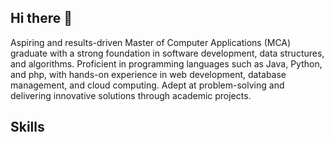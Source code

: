 ## Hi there 👋
<p>Aspiring and results-driven Master of Computer Applications (MCA) graduate with a strong foundation in software development, data structures, and algorithms. Proficient in programming languages such as Java, Python, and php, with hands-on experience in web development, database management, and cloud computing. Adept at problem-solving and delivering innovative solutions through academic projects.</p>

## Skills


<!--
**ethical-dilkhush/ethical-dilkhush** is a ✨ _special_ ✨ repository because its `README.md` (this file) appears on your GitHub profile.

Here are some ideas to get you started:

- 🔭 I’m currently working on ...
- 🌱 I’m currently learning ...
- 👯 I’m looking to collaborate on ...
- 🤔 I’m looking for help with ...
- 💬 Ask me about ...
- 📫 How to reach me: ...
- 😄 Pronouns: ...
- ⚡ Fun fact: ...
-->
